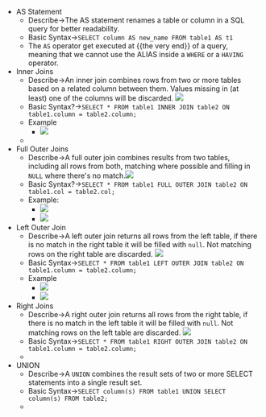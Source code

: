 - AS Statement
    - Describe→The AS statement renames a table or column in a SQL query for better readability.
    - Basic Syntax→`SELECT column AS new_name FROM table1 AS t1` 
    - The `AS` operator get executed at {{the very end}} of a query, meaning that we cannot use the ALIAS inside a `WHERE` or a `HAVING` operator. 
- Inner Joins
    - Describe→An inner join combines rows from two or more tables based on a related column between them. Values missing in (at least) one of the columns will be discarded.
![](https://remnote-user-data.s3.amazonaws.com/3AH8VsvLVG1koQmqeYoMr6Tlq15qAXmy7Qrg3hrjzHo7nTal84X9YsZ3NQBbn1apwg4ImZIKGpzaaAFk_hih10Et_iRaXgNcEW57SB11yVPatXlv9R_syyOqL0QxOBAt.png)
    - Basic Syntax?→`SELECT * FROM table1 INNER JOIN table2 ON table1.column = table2.column;` 
    - Example
        - ![](https://remnote-user-data.s3.amazonaws.com/XMgExzHQzVr85muIQz6Qs3bTm5IRKNVWszbdt26he_GD1M76v6Sax5UgV787oyUaWjnqiFCAD0QhlI8zCoy8m6gYyZ82xxkaNMz2OX-yCanfr7AEmnmVFaouFbJ218hN.png)
    - 
- Full Outer Joins
    - Describe→A full outer join combines results from two tables, including all rows from both, matching where possible and filling in `NULL` where there's no match.![](https://remnote-user-data.s3.amazonaws.com/Ii0fHhUNpnbLgEN0avI3NaEe47ExUiPb0uP-99XxZte5G1hWi7DMcQ06_JPiB9460cLoAZmvzMn6y6D_GBGkxTa6UmPgArkGidlitNtvEC35lxkyDcV02KGFNGuOtKDq.png)
    - Basic Syntax?→`SELECT * FROM table1 FULL OUTER JOIN table2 ON table1.col = table2.col;` 
    - Example:
        - ![](https://remnote-user-data.s3.amazonaws.com/4vnAoRjIy9KgxL3cjEFXCrxkzuLNmAdPbk0KmLyRfQ5syMTq5fNvZfSoPsBcZ2n667zx9vJdHBUq9LVpxYh0vMM0tLYgtE-iVWgUmUmC82hkgi3t-7CfGq5NwJ6lXk2Z.png)
        - ![](https://remnote-user-data.s3.amazonaws.com/IPjxsAeflC2Qma4rKBziiMLJzjhwxkasFWFHC6HiGWA3IE9zgimdMpbJ1K1HiyupqJ5prICmWgg29FbCYwE8PZe2S5GvswUbi8xoLux3mJzoYNRBVE3NiiuiOvqwHgnt.png)
- Left Outer Join
    - Describe→A left outer join returns all rows from the left table, if there is no match in the right table it will be filled with `null`. Not matching rows on the right table are discarded.
![](https://remnote-user-data.s3.amazonaws.com/IpKvSJU-NRNC-3GJ6q44SAqcMmY4pVIEKcumq-pm_W_tPbbiUkKRZnXPJBqcfq1vX8h4JXA2lCHSl3d62AnDMlxiA8k3vQKwe9di1Lfw56VRZnCQjDtcKD8FnsmB27bE.png)
    - Basic Syntax→`SELECT * FROM table1 LEFT OUTER JOIN table2 ON table1.column = table2.column;` 
    - Example
        - ![](https://remnote-user-data.s3.amazonaws.com/cNZwYcwZxaERsFxRFFMuZ0F_tAot3gSyeXdbT9uIey7djQF02dD0QsxU96xWwISHE02MMimwS_VhlmgNenuz-ULGmwZ4czXcNEmbba0uGKjaFGnTwEfjdKPrz7iUiaRP.png)
        - ![](https://remnote-user-data.s3.amazonaws.com/TIsNk-Cfs4Eqp3Kn7ChpGENmaTTwytQZLk_EGaWCqsjslk_y3x7m9RxUgwARy6g_o7FfhVxFPPE-L4qiCeef5u59JpeOpn_di_NEFnHf6yjFkQS6TfODkg8BoTOYz7nt.png)
- Right Joins
    - Describe→A right outer join returns all rows from the right table, if there is no match in the left table it will be filled with `null`. Not matching rows on the left table are discarded.
![](https://remnote-user-data.s3.amazonaws.com/9wpfbCvyKpiI7XN0_9R6UHtBeQMazaZfVdJE1cToRe7hM0Fxgr8b08_BgMxY_m53sBG6clKXRu3rNFubbV2KSY1_F56xSGeZ5zhWZf19ytBcoYpu8Lnjw6dYeS86JrBn.png)
    - Basic Syntax→`SELECT * FROM table1 RIGHT OUTER JOIN table2 ON table1.column = table2.column;` 
    - 
- UNION
    - Describe→A `UNION` combines the result sets of two or more SELECT statements into a single result set.
    - Basic Syntax→`SELECT column(s) FROM table1 UNION SELECT column(s) FROM table2;` 
    - 
